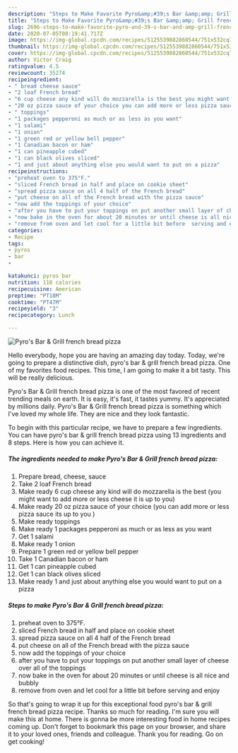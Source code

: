 ```yaml
---
description: "Steps to Make Favorite Pyro&amp;#39;s Bar &amp;amp; Grill french bread pizza"
title: "Steps to Make Favorite Pyro&amp;#39;s Bar &amp;amp; Grill french bread pizza"
slug: 2696-steps-to-make-favorite-pyro-and-39-s-bar-and-amp-grill-french-bread-pizza
date: 2020-07-05T08:19:41.717Z
image: https://img-global.cpcdn.com/recipes/5125539882860544/751x532cq70/pyros-bar-grill-french-bread-pizza-recipe-main-photo.jpg
thumbnail: https://img-global.cpcdn.com/recipes/5125539882860544/751x532cq70/pyros-bar-grill-french-bread-pizza-recipe-main-photo.jpg
cover: https://img-global.cpcdn.com/recipes/5125539882860544/751x532cq70/pyros-bar-grill-french-bread-pizza-recipe-main-photo.jpg
author: Victor Craig
ratingvalue: 4.5
reviewcount: 35274
recipeingredient:
- " bread cheese sauce"
- "2 loaf French bread"
- "6 cup cheese any kind will do mozzarella is the best you might want to add more or less cheese it is up to you"
- "20 oz pizza sauce of your choice you can add more or less pizza sauce its up to you "
- " toppings"
- "1 packages pepperoni as much or as less as you want"
- "1 salami"
- "1 onion"
- "1 green red or yellow bell pepper"
- "1 Canadian bacon or ham"
- "1 can pineapple cubed"
- "1 can black olives sliced"
- "1 and just about anything else you would want to put on a pizza"
recipeinstructions:
- "preheat oven to 375°F."
- "sliced French bread in half and place on cookie sheet"
- "spread pizza sauce on all 4 half of the French bread"
- "put cheese on all of the French bread with the pizza sauce"
- "now add the toppings of your choice"
- "after you have to put your toppings on put another small layer of cheese over all of the toppings"
- "now bake in the oven for about 20 minutes or until cheese is all nice and bubbly"
- "remove from oven and let cool for a little bit before  serving and enjoy"
categories:
- Recipe
tags:
- pyros
- bar
- 

katakunci: pyros bar  
nutrition: 118 calories
recipecuisine: American
preptime: "PT18M"
cooktime: "PT47M"
recipeyield: "3"
recipecategory: Lunch

---
```



![Pyro&#39;s Bar &amp; Grill french bread pizza](https://img-global.cpcdn.com/recipes/5125539882860544/751x532cq70/pyros-bar-grill-french-bread-pizza-recipe-main-photo.jpg)

Hello everybody, hope you are having an amazing day today. Today, we're going to prepare a distinctive dish, pyro&#39;s bar &amp; grill french bread pizza. One of my favorites food recipes. This time, I am going to make it a bit tasty. This will be really delicious.

Pyro&#39;s Bar &amp; Grill french bread pizza is one of the most favored of recent trending meals on earth. It is easy, it's fast, it tastes yummy. It's appreciated by millions daily. Pyro&#39;s Bar &amp; Grill french bread pizza is something which I've loved my whole life. They are nice and they look fantastic.




To begin with this particular recipe, we have to prepare a few ingredients. You can have pyro&#39;s bar &amp; grill french bread pizza using 13 ingredients and 8 steps. Here is how you can achieve it.

<!--inarticleads1-->

##### The ingredients needed to make Pyro&#39;s Bar &amp; Grill french bread pizza:

1. Prepare  bread, cheese, sauce
1. Take 2 loaf French bread
1. Make ready 6 cup cheese any kind will do mozzarella is the best (you might want to add more or less cheese it is up to you)
1. Make ready 20 oz pizza sauce of your choice (you can add more or less pizza sauce its up to you )
1. Make ready  toppings
1. Make ready 1 packages pepperoni as much or as less as you want
1. Get 1 salami
1. Make ready 1 onion
1. Prepare 1 green red or yellow bell pepper
1. Take 1 Canadian bacon or ham
1. Get 1 can pineapple cubed
1. Get 1 can black olives sliced
1. Make ready 1 and just about anything else you would want to put on a pizza




<!--inarticleads2-->

##### Steps to make Pyro&#39;s Bar &amp; Grill french bread pizza:

1. preheat oven to 375°F.
1. sliced French bread in half and place on cookie sheet
1. spread pizza sauce on all 4 half of the French bread
1. put cheese on all of the French bread with the pizza sauce
1. now add the toppings of your choice
1. after you have to put your toppings on put another small layer of cheese over all of the toppings
1. now bake in the oven for about 20 minutes or until cheese is all nice and bubbly
1. remove from oven and let cool for a little bit before  serving and enjoy




So that's going to wrap it up for this exceptional food pyro&#39;s bar &amp; grill french bread pizza recipe. Thanks so much for reading. I'm sure you will make this at home. There is gonna be more interesting food in home recipes coming up. Don't forget to bookmark this page on your browser, and share it to your loved ones, friends and colleague. Thank you for reading. Go on get cooking!
